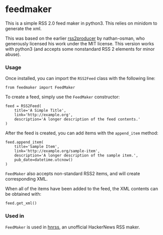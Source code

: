 
feedmaker
=========

This is a simple RSS 2.0 feed maker in python3. This relies on minidom to generate the xml.

This was based on the earlier [rss2producer](https://github.com/nathan-osman/rss2producer) by nathan-osman, who generously licensed his work under the MIT license. This version works with python3 (and accepts some nonstandard RSS 2 elements for minor abuse).


### Usage

Once installed, you can import the `RSS2Feed` class with the following line:

    from feedmaker import FeedMaker

To create a feed, simply use the `FeedMaker` constructor:

    feed = RSS2Feed(
        title='A Simple Title',
        link='http://example.org',
        description='A longer description of the feed contents.'
    )

After the feed is created, you can add items with the `append_item` method:

    feed.append_item(
        title='Sample Item',
        link='http://example.org/sample-item',
        description='A longer description of the sample item.',
        pub_date=datetime.utcnow()
    )

`FeedMaker` also accepts non-standard RSS2 items, and will create corresponding
XML.

When all of the items have been added to the feed, the XML contents can be
obtained with:

    feed.get_xml()

### Used in

`FeedMaker` is used in [hnrss](https://github.com/davidlowryduda/hnrss), an unofficial HackerNews RSS maker.
